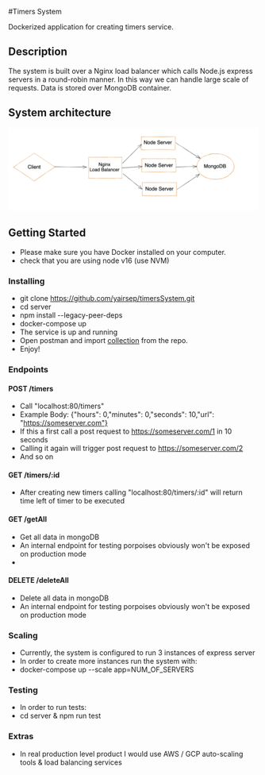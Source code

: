 #Timers System

Dockerized application for creating timers service.

## Description

The system is built over a Nginx load balancer which calls Node.js express servers
in a round-robin manner.
In this way we can handle large scale of requests.
Data is stored over MongoDB container.

## System architecture

![plot](./server/systemArchitecture.png)

## Getting Started

* Please make sure you have Docker installed on your computer.
* check that you are using node v16 (use NVM)

### Installing

* git clone https://github.com/yairsep/timersSystem.git
* cd server
* npm install --legacy-peer-deps
* docker-compose up
* The service is up and running
* Open postman and import [collection](timers.postman_collection.json) from the repo.
* Enjoy!

### Endpoints

#### POST /timers
* Call "localhost:80/timers"
* Example Body: {"hours": 0,"minutes": 0,"seconds": 10,"url": "https://someserver.com"}
* If this a first call a post request to https://someserver.com/1 in 10 seconds
* Calling it again will trigger post request to https://someserver.com/2
* And so on

#### GET /timers/:id
* After creating new timers calling "localhost:80/timers/:id" will return time left
of timer to be executed

#### GET /getAll

* Get all data in mongoDB
* An internal endpoint for testing porpoises obviously won't be exposed on production mode
* 
#### DELETE /deleteAll

* Delete all data in mongoDB
* An internal endpoint for testing porpoises obviously won't be exposed on production mode

### Scaling

* Currently, the system is configured to run 3 instances of express server
* In order to create more instances run the system with:
* docker-compose up --scale app=NUM_OF_SERVERS

### Testing

* In order to run tests:
* cd server & npm run test

### Extras

* In real production level product I would use AWS / GCP auto-scaling tools & load balancing services

